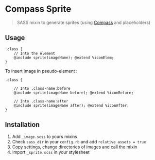 
Compass Sprite
=================

> SASS mixin to generate sprites (using [Compass](http://compass-style.org/) and placeholders)

## Usage

````
.class {
    // Into the element
    @include sprite(imageName); @extend %iconElem;
}
````

To insert image in pseudo-element :

````
.class {

    // Into .class-name:before
    @include sprite(imageName before); @extend %iconBefore;

    // Into .class-name:after
    @include sprite(imageName after); @extend %iconAfter;
}
````

## Installation

1. Add ````_image.scss```` to yours mixins
2. Check ````sass_dir```` in your ````config.rb```` and add ````relative_assets = true````
3. Copy settings, change directories of images and call the mixin
4. Import ````_sprite.scss```` in your stylesheet